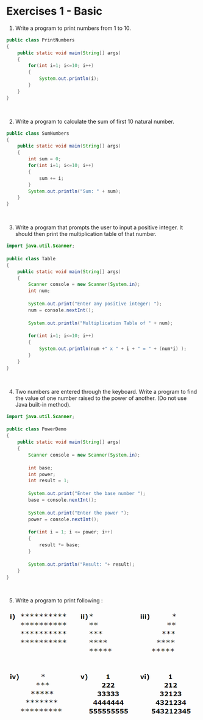 # Exercises 1 - Basic

1. Write a program to print numbers from 1 to 10.

```java
public class PrintNumbers
{
    public static void main(String[] args)
    {
        for(int i=1; i<=10; i++)
        {
            System.out.println(i);
        }
    }
}
```
<br>

2. Write a program to calculate the sum of first 10 natural number.

```java
public class SumNumbers
{
    public static void main(String[] args)
    {
        int sum = 0;
        for(int i=1; i<=10; i++)
        {
            sum += i;
        }
        System.out.println("Sum: " + sum);
    }
}
```
<br>

3. Write a program that prompts the user to input a positive integer. It should then print the multiplication table of that number. 

```java
import java.util.Scanner;

public class Table
{
    public static void main(String[] args)
    {
        Scanner console = new Scanner(System.in);
        int num;
        
        System.out.print("Enter any positive integer: ");
        num = console.nextInt();
                
        System.out.println("Multiplication Table of " + num);
        
        for(int i=1; i<=10; i++)
        {
            System.out.println(num +" x " + i + " = " + (num*i) );
        }
    }
}
```
<br>

4. Two numbers are entered through the keyboard. Write a program to find the value of one number raised to the power of another. (Do not use Java built-in method).

```java
import java.util.Scanner;

public class PowerDemo
{
    public static void main(String[] args)
    {
        Scanner console = new Scanner(System.in);

        int base;
        int power;
        int result = 1;

        System.out.print("Enter the base number ");
        base = console.nextInt();

        System.out.print("Enter the power ");
        power = console.nextInt();

        for(int i = 1; i <= power; i++)
        {
            result *= base;
        }

        System.out.println("Result: "+ result);
    }
}
```
<br>

5. Write a program to print following :

![img.png](img.png)


